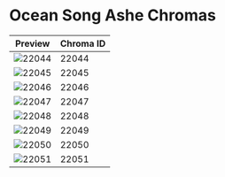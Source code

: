# Ocean Song Ashe Chromas

| Preview | Chroma ID |
|---------|-----------|
| ![22044](https://raw.communitydragon.org/latest/plugins/rcp-be-lol-game-data/global/default/v1/champion-chroma-images/22/22044.png) | 22044 |
| ![22045](https://raw.communitydragon.org/latest/plugins/rcp-be-lol-game-data/global/default/v1/champion-chroma-images/22/22045.png) | 22045 |
| ![22046](https://raw.communitydragon.org/latest/plugins/rcp-be-lol-game-data/global/default/v1/champion-chroma-images/22/22046.png) | 22046 |
| ![22047](https://raw.communitydragon.org/latest/plugins/rcp-be-lol-game-data/global/default/v1/champion-chroma-images/22/22047.png) | 22047 |
| ![22048](https://raw.communitydragon.org/latest/plugins/rcp-be-lol-game-data/global/default/v1/champion-chroma-images/22/22048.png) | 22048 |
| ![22049](https://raw.communitydragon.org/latest/plugins/rcp-be-lol-game-data/global/default/v1/champion-chroma-images/22/22049.png) | 22049 |
| ![22050](https://raw.communitydragon.org/latest/plugins/rcp-be-lol-game-data/global/default/v1/champion-chroma-images/22/22050.png) | 22050 |
| ![22051](https://raw.communitydragon.org/latest/plugins/rcp-be-lol-game-data/global/default/v1/champion-chroma-images/22/22051.png) | 22051 |
